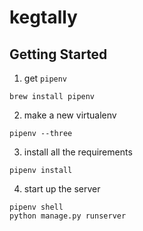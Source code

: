# kegtally

## Getting Started

1.  get `pipenv`

```
brew install pipenv
```

2.  make a new virtualenv

```
pipenv --three
```

3.  install all the requirements

```
pipenv install
```

4.  start up the server

```
pipenv shell
python manage.py runserver
```
